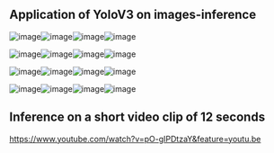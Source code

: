 

## Application of YoloV3 on images-inference


![image](https://user-images.githubusercontent.com/45157166/147949772-445e78c6-a5b2-41d0-9e18-4e0dc3e2d29c.png)![image](https://user-images.githubusercontent.com/45157166/147949804-a7da2df2-1dd3-4116-8711-ee566d340118.png)![image](https://user-images.githubusercontent.com/45157166/147949844-e35f6a07-47d7-4957-ad35-8a7decbda2a7.png)![image](https://user-images.githubusercontent.com/45157166/147949873-779c37d7-ede1-4813-ab8a-e5aa368c1ae7.png)

![image](https://user-images.githubusercontent.com/45157166/147950153-c630d46b-f93b-486b-803f-83b3796edb74.png)![image](https://user-images.githubusercontent.com/45157166/147950178-182812ff-45f6-44e7-a22b-b7d7b92cfc30.png)![image](https://user-images.githubusercontent.com/45157166/147950206-dde39a9e-9f87-4764-8ad9-9a57141fd5db.png)![image](https://user-images.githubusercontent.com/45157166/147950242-e31ccd02-3019-42b1-b18b-dddd125c73dd.png)

![image](https://user-images.githubusercontent.com/45157166/147950255-ef0dd19b-0e6d-4083-9b63-55e43ee6f012.png)![image](https://user-images.githubusercontent.com/45157166/147950284-9db5f6a9-1dd5-4435-aa07-8c01180400f6.png)![image](https://user-images.githubusercontent.com/45157166/147950305-48a19612-d8fd-4e69-b88e-bad69085d875.png)![image](https://user-images.githubusercontent.com/45157166/147950320-edd9426b-1bc5-4d51-8f1c-0536f7135315.png)

![image](https://user-images.githubusercontent.com/45157166/147950334-53d2151d-ad3f-45d8-ab54-a4692af61bb5.png)![image](https://user-images.githubusercontent.com/45157166/147950353-5a438296-9379-455e-ae22-3cb441adc389.png)![image](https://user-images.githubusercontent.com/45157166/147950397-735e5ed7-06b6-4d9a-a470-a13f922deb15.png)![image](https://user-images.githubusercontent.com/45157166/147950424-16ef8950-db02-4c99-923d-06ad436fe40f.png)


## Inference on a short video clip of 12 seconds

https://www.youtube.com/watch?v=pO-gIPDtzaY&feature=youtu.be


















